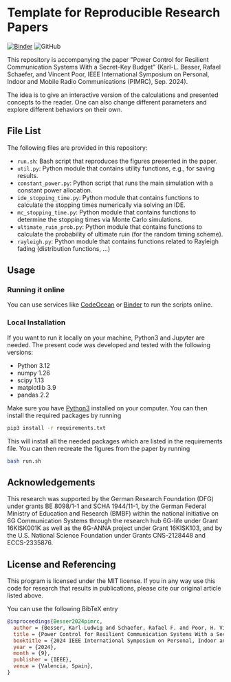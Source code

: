 # Template for Reproducible Research Papers

[![Binder](https://mybinder.org/badge_logo.svg)](https://mybinder.org/v2/gh/klb2/power-control-resilience-secret-key-budget)
![GitHub](https://img.shields.io/github/license/klb2/power-control-resilience-secret-key-budget)


This repository is accompanying the paper "Power Control for Resilient
Communication Systems With a Secret-Key Budget" (Karl-L. Besser, Rafael
Schaefer, and Vincent Poor, IEEE International Symposium on Personal, Indoor
and Mobile Radio Communications (PIMRC), Sep. 2024).

The idea is to give an interactive version of the calculations and presented
concepts to the reader. One can also change different parameters and explore
different behaviors on their own.


## File List
The following files are provided in this repository:

- `run.sh`: Bash script that reproduces the figures presented in the paper.
- `util.py`: Python module that contains utility functions, e.g., for saving results.
- `constant_power.py`: Python script that runs the main simulation with a
  constant power allocation.
- `ide_stopping_time.py`: Python module that contains functions to calculate
  the stopping times numerically via solving an IDE.
- `mc_stopping_time.py`: Python module that contains functions to determine the
  stopping times via Monte Carlo simulations.
- `ultimate_ruin_prob.py`: Python module that contains functions to calculate
  the probability of ultimate ruin (for the random timing scheme).
- `rayleigh.py`: Python module that contains functions related to Rayleigh
  fading (distribution functions, ...)


## Usage
### Running it online
You can use services like [CodeOcean](https://codeocean.com) or
[Binder](https://mybinder.org/v2/gh/klb2/power-control-resilience-secret-key-budget/HEAD)
to run the scripts online.

### Local Installation
If you want to run it locally on your machine, Python3 and Jupyter are needed.
The present code was developed and tested with the following versions:

- Python 3.12
- numpy 1.26
- scipy 1.13
- matplotlib 3.9
- pandas 2.2

Make sure you have [Python3](https://www.python.org/downloads/) installed on
your computer.
You can then install the required packages by running
```bash
pip3 install -r requirements.txt
```
This will install all the needed packages which are listed in the requirements 
file. 
You can then recreate the figures from the paper by running
```bash
bash run.sh
```


## Acknowledgements
This research was supported by the German Research Foundation (DFG) under
grants BE 8098/1-1 and SCHA 1944/11-1, by the German Federal Ministry of
Education and Research (BMBF) within the national initiative on 6G
Communication Systems through the research hub 6G-life under Grant 16KISK001K
as well as the 6G-ANNA project under Grant 16KISK103, and by the U.S. National
Science Foundation under Grants CNS-2128448 and ECCS-2335876.


## License and Referencing
This program is licensed under the MIT license. If you in any way use this
code for research that results in publications, please cite our original
article listed above.

You can use the following BibTeX entry
```bibtex
@inproceedings{Besser2024pimrc,
  author = {Besser, Karl-Ludwig and Schaefer, Rafael F. and Poor, H. Vincent},
  title = {Power Control for Resilient Communication Systems With a Secret-Key Budget},
  booktitle = {2024 IEEE International Symposium on Personal, Indoor and Mobile Radio Communications (PIMRC)},
  year = {2024},
  month = {9},
  publisher = {IEEE},
  venue = {Valencia, Spain},
}
```
